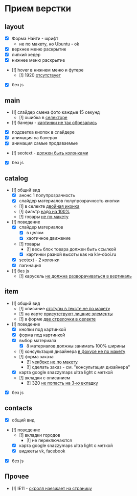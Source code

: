 # Прием верстки

## layout

 * [x] Форма Найти - шрифт
    * не по макету, но Ubuntu - ok
 * [x] верхнее меню раскрытие
 * [x] липкий хедер 
 * [x] нижнее меню раскрытие
 * [!] hover в нижнем меню и футере 
   * [!] 1920 [отсутствует](main-1920/1.png)
 * [x] без js

## main

 * [!] слайдер смена фото каждые 15 секунд
   * [!] ошибка в [селекторе](main/1.png)
 * [!] банеры - [картинки не так обрезались](main-320/1.png)
 * [x] подсветка кнопок в слайдере 
 * [x] анимация на банерах
 * [x] анимация самые продаваемые
 * [!] seotext - [должен быть колонками](main-1000/2.png) 
 * [x] без js

## catalog

 * [!] общий вид
   * [x] анонс 1 полупрозрачность
   * [x] слайдер материалов полупрозрачность кнопки
   * [!] в селекте [двойная иконка](catalog/1.png)
   * [!] фильтр [надо на 100%](catalog/3.png)
   * [!] товары [не по макету](catalog/2.png)
 * [!] поведение
    * [x] слайдер материалов
      * [x] в целом
      * [x] хаотичное движение
    * [!] товары
      * [!] весь блок товара должен быть ссылкой
      * [x] картинки разной высоты как на klv-oboi.ru
    * [x] seotext - 2 колонки
    * [x] пагинация
 * [!] без js
   * [!] карусель [не должна разворачиваться в вертикаль](catalog/4.png)

## item

 * [!] общий вид
   * [!] описание [отступы в тексте не по макету](item/1.png)
   * [!] на карте [присутствуют лишние элементы](item/2.png)
   * [!] в форме [две стрелочки в селекте](item/3.png)
 * [!] поведение
   * [x] кнопки под картинкой
   * [x] форма под картинкой
   * [x] выбор материала
     * [x] 8 материалов должны занимать 100% ширины
   * [!] консультация дизайнера [в фокусе не по макету](item/4.png)
   * [!] форма заказа
     * [!] [чекбокс не по макету](item/5.png)
     * [!] сделать заказ - см. "консультация дизайнера"
   * [x] карта google snazzymaps ultra light с меткой
   * [!] вкладки с описанием
     * [!] 320 [не попасть на 3-ю вкладку](item/6.png)
 * [x] без js
 
## contacts
 
 * [x] общий вид
 * [!] поведение
   * [!] вкладки городов
     * [!] не переключаются
   * [x] карта google snazzymaps ultra light с меткой
   * [x] виджеты vk, facebook
 * [x] без js

## Прочее

 * [!] IE11 - [скролл наезжает на страницу](_other/1.png)